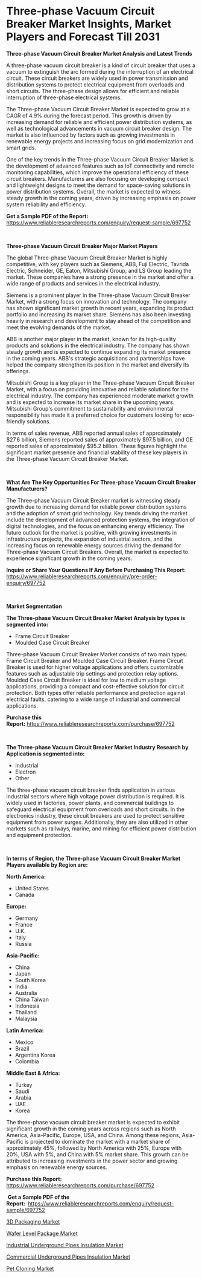 <p><h1>Three-phase Vacuum Circuit Breaker Market Insights, Market Players and Forecast Till 2031</h1></p><p><strong>Three-phase Vacuum Circuit Breaker Market Analysis and Latest Trends</strong></p>
<p><p>A three-phase vacuum circuit breaker is a kind of circuit breaker that uses a vacuum to extinguish the arc formed during the interruption of an electrical circuit. These circuit breakers are widely used in power transmission and distribution systems to protect electrical equipment from overloads and short circuits. The three-phase design allows for efficient and reliable interruption of three-phase electrical systems.</p><p>The Three-phase Vacuum Circuit Breaker Market is expected to grow at a CAGR of 4.9% during the forecast period. This growth is driven by increasing demand for reliable and efficient power distribution systems, as well as technological advancements in vacuum circuit breaker design. The market is also influenced by factors such as growing investments in renewable energy projects and increasing focus on grid modernization and smart grids.</p><p>One of the key trends in the Three-phase Vacuum Circuit Breaker Market is the development of advanced features such as IoT connectivity and remote monitoring capabilities, which improve the operational efficiency of these circuit breakers. Manufacturers are also focusing on developing compact and lightweight designs to meet the demand for space-saving solutions in power distribution systems. Overall, the market is expected to witness steady growth in the coming years, driven by increasing emphasis on power system reliability and efficiency.</p></p>
<p><strong>Get a Sample PDF of the Report:&nbsp;</strong> <a href="https://www.reliableresearchreports.com/enquiry/request-sample/697752">https://www.reliableresearchreports.com/enquiry/request-sample/697752</a></p>
<p>&nbsp;</p>
<p><strong>Three-phase Vacuum Circuit Breaker Major Market Players</strong></p>
<p><p>The global Three-phase Vacuum Circuit Breaker Market is highly competitive, with key players such as Siemens, ABB, Fuji Electric, Tavrida Electric, Schneider, GE, Eaton, Mitsubishi Group, and LS Group leading the market. These companies have a strong presence in the market and offer a wide range of products and services in the electrical industry.</p><p>Siemens is a prominent player in the Three-phase Vacuum Circuit Breaker Market, with a strong focus on innovation and technology. The company has shown significant market growth in recent years, expanding its product portfolio and increasing its market share. Siemens has also been investing heavily in research and development to stay ahead of the competition and meet the evolving demands of the market.</p><p>ABB is another major player in the market, known for its high-quality products and solutions in the electrical industry. The company has shown steady growth and is expected to continue expanding its market presence in the coming years. ABB's strategic acquisitions and partnerships have helped the company strengthen its position in the market and diversify its offerings.</p><p>Mitsubishi Group is a key player in the Three-phase Vacuum Circuit Breaker Market, with a focus on providing innovative and reliable solutions for the electrical industry. The company has experienced moderate market growth and is expected to increase its market share in the upcoming years. Mitsubishi Group's commitment to sustainability and environmental responsibility has made it a preferred choice for customers looking for eco-friendly solutions.</p><p>In terms of sales revenue, ABB reported annual sales of approximately $27.6 billion, Siemens reported sales of approximately $97.5 billion, and GE reported sales of approximately $95.2 billion. These figures highlight the significant market presence and financial stability of these key players in the Three-phase Vacuum Circuit Breaker Market.</p></p>
<p>&nbsp;</p>
<p><strong>What Are The Key Opportunities For Three-phase Vacuum Circuit Breaker Manufacturers?</strong></p>
<p><p>The Three-phase Vacuum Circuit Breaker market is witnessing steady growth due to increasing demand for reliable power distribution systems and the adoption of smart grid technology. Key trends driving the market include the development of advanced protection systems, the integration of digital technologies, and the focus on enhancing energy efficiency. The future outlook for the market is positive, with growing investments in infrastructure projects, the expansion of industrial sectors, and the increasing focus on renewable energy sources driving the demand for Three-phase Vacuum Circuit Breakers. Overall, the market is expected to experience significant growth in the coming years.</p></p>
<p><strong>Inquire or Share Your Questions If Any Before Purchasing This Report:</strong> <a href="https://www.reliableresearchreports.com/enquiry/pre-order-enquiry/697752">https://www.reliableresearchreports.com/enquiry/pre-order-enquiry/697752</a></p>
<p>&nbsp;</p>
<p><strong>Market Segmentation</strong></p>
<p><strong>The Three-phase Vacuum Circuit Breaker Market Analysis by types is segmented into:</strong></p>
<p><ul><li>Frame Circuit Breaker</li><li>Moulded Case Circuit Breaker</li></ul></p>
<p><p>Three-phase Vacuum Circuit Breaker Market consists of two main types: Frame Circuit Breaker and Moulded Case Circuit Breaker. Frame Circuit Breaker is used for higher voltage applications and offers customizable features such as adjustable trip settings and protection relay options. Moulded Case Circuit Breaker is ideal for low to medium voltage applications, providing a compact and cost-effective solution for circuit protection. Both types offer reliable performance and protection against electrical faults, catering to a wide range of industrial and commercial applications.</p></p>
<p><strong>Purchase this Report:&nbsp;</strong><a href="https://www.reliableresearchreports.com/purchase/697752">https://www.reliableresearchreports.com/purchase/697752</a></p>
<p>&nbsp;</p>
<p><strong>The Three-phase Vacuum Circuit Breaker Market Industry Research by Application is segmented into:</strong></p>
<p><ul><li>Industrial</li><li>Electron</li><li>Other</li></ul></p>
<p><p>The three-phase vacuum circuit breaker finds application in various industrial sectors where high voltage power distribution is required. It is widely used in factories, power plants, and commercial buildings to safeguard electrical equipment from overloads and short circuits. In the electronics industry, these circuit breakers are used to protect sensitive equipment from power surges. Additionally, they are also utilized in other markets such as railways, marine, and mining for efficient power distribution and equipment protection.</p></p>
<p>&nbsp;</p>
<p><strong>In terms of Region, the Three-phase Vacuum Circuit Breaker Market Players available by Region are:</strong></p>
<p>
    <p> <strong> North America: </strong>
        <ul>
            <li>United States</li>
            <li>Canada</li>
        </ul>
        </p> 
    <p> <strong> Europe: </strong>
        <ul>
            <li>Germany</li>
            <li>France</li>
            <li>U.K.</li>
            <li>Italy</li>
            <li>Russia</li>
        </ul>
        </p> 
    <p> <strong> Asia-Pacific: </strong>
        <ul>
            <li>China</li>
            <li>Japan</li>
            <li>South Korea</li>
            <li>India</li>
            <li>Australia</li>
            <li>China Taiwan</li>
            <li>Indonesia</li>
            <li>Thailand</li>
            <li>Malaysia</li>
        </ul>
        </p> 
    <p> <strong> Latin America: </strong>
        <ul>
            <li>Mexico</li>
            <li>Brazil</li>
            <li>Argentina Korea</li>
            <li>Colombia</li>
        </ul>
        </p> 
    <p> <strong> Middle East & Africa: </strong>
        <ul>
            <li>Turkey</li>
            <li>Saudi</li>
            <li>Arabia</li>
            <li>UAE</li>
            <li>Korea</li>
        </ul>
    </p>
    </p>
<p><p>The three-phase vacuum circuit breaker market is expected to exhibit significant growth in the coming years across regions such as North America, Asia-Pacific, Europe, USA, and China. Among these regions, Asia-Pacific is projected to dominate the market with a market share of approximately 45%, followed by North America with 25%, Europe with 20%, USA with 5%, and China with 5% market share. This growth can be attributed to increasing investments in the power sector and growing emphasis on renewable energy sources.</p></p>
<p><strong>Purchase this Report: </strong><a href="https://www.reliableresearchreports.com/purchase/697752">https://www.reliableresearchreports.com/purchase/697752</a></p>
<p>&nbsp;<strong>Get a Sample PDF of the Report:&nbsp;&nbsp;</strong><a href="https://www.reliableresearchreports.com/enquiry/request-sample/697752">https://www.reliableresearchreports.com/enquiry/request-sample/697752</a></p>
<p><strong></strong></p>
<p><p><a href="https://medium.com/@carolclarkson766/3d-packaging-market-size-and-market-trends-complete-industry-overview-2024-to-2031-ff1aac53b80b">3D Packaging Market</a></p><p><a href="https://medium.com/@carolclarkson766/wafer-level-package-market-insights-into-market-cagr-market-trends-and-growth-strategies-b855b3eeacf9">Wafer Level Package Market</a></p><p><a href="https://github.com/lababdou/Market-Research-Report-List-2/blob/main/industrial-underground-pipes-insulation-market.md">Industrial Underground Pipes Insulation Market</a></p><p><a href="https://github.com/Chiragrp22/Market-Research-Report-List-3/blob/main/commercial-underground-pipes-insulation-market.md">Commercial Underground Pipes Insulation Market</a></p><p><a href="https://medium.com/@carolclarkson766/pet-cloning-market-comprehensive-assessment-by-type-application-and-geography-400d2b64fa62">Pet Cloning Market</a></p></p>